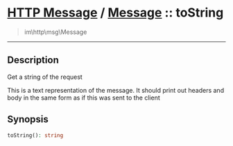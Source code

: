 # [HTTP Message](http.md) / [Message](http-Message.md) :: toString
 > im\http\msg\Message
____

## Description
Get a string of the request

This is a text representation of the message.
It should print out headers and body in the same
form as if this was sent to the client

## Synopsis
```php
toString(): string
```
